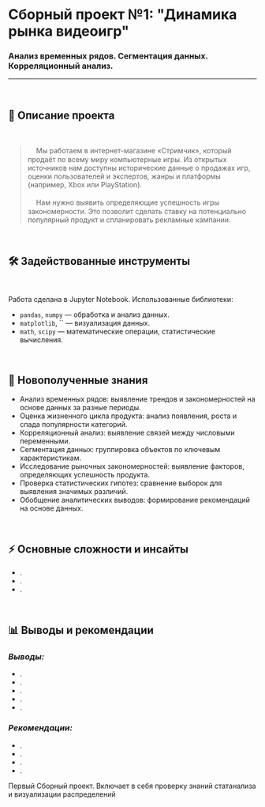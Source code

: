 # Сборный проект №1: "Динамика рынка видеоигр"
### Анализ временных рядов. Сегментация данных. Корреляционный анализ.


***
<br>


## 📌 Описание проекта

<br>

>ᅠ Мы работаем в интернет-магазине «Стримчик», который продаёт по всему миру компьютерные игры. Из открытых источников нам доступны исторические данные о продажах игр, оценки пользователей и экспертов, жанры и платформы (например, Xbox или PlayStation). <br><br>
>ᅠ Нам нужно выявить определяющие успешность игры закономерности. Это позволит сделать ставку на потенциально популярный продукт и спланировать рекламные кампании.<br>

<br>

## 🛠 Задействованные инструменты

<br>

Работа сделана в Jupyter Notebook. Использованные библиотеки:
- `pandas`, `numpy` — обработка и анализ данных.
- `matplotlib`, `` — визуализация данных.
- `math`, `scipy` — математические операции, статистические вычисления.

<br>

## 🎯 Новополученные знания
- Анализ временных рядов: выявление трендов и закономерностей на основе данных за разные периоды.
- Оценка жизненного цикла продукта: анализ появления, роста и спада популярности категорий.
- Корреляционный анализ: выявление связей между числовыми переменными.
- Сегментация данных: группировка объектов по ключевым характеристикам.
- Исследование рыночных закономерностей: выявление факторов, определяющих успешность продукта.
- Проверка статистических гипотез: сравнение выборок для выявления значимых различий.
- Обобщение аналитических выводов: формирование рекомендаций на основе данных.

<br>

## ⚡ Основные сложности и инсайты
- .
- .
- .

<br>

## 📊 Выводы и рекомендации

### ***Выводы:***
- .  
- .  
- .  
- .  
- .  

### ***Рекомендации:***  
- .  
- .  
- .  
- .



Первый Сборный проект. Включает в себя проверку знаний статанализа и визуализации распределений
